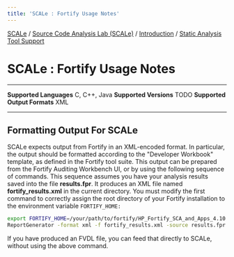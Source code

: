 ```yaml
---
title: 'SCALe : Fortify Usage Notes'
---
```

 [SCALe](index.md) / [Source Code Analysis Lab (SCALe)](Welcome.md) / [Introduction](Introduction.md) / [Static Analysis Tool Support](Static-Analysis-Tool-Support.md)
<!-- <legal> -->
<!-- SCALe version r.6.7.0.0.A -->
<!--  -->
<!-- Copyright 2021 Carnegie Mellon University. -->
<!--  -->
<!-- NO WARRANTY. THIS CARNEGIE MELLON UNIVERSITY AND SOFTWARE ENGINEERING -->
<!-- INSTITUTE MATERIAL IS FURNISHED ON AN "AS-IS" BASIS. CARNEGIE MELLON -->
<!-- UNIVERSITY MAKES NO WARRANTIES OF ANY KIND, EITHER EXPRESSED OR -->
<!-- IMPLIED, AS TO ANY MATTER INCLUDING, BUT NOT LIMITED TO, WARRANTY OF -->
<!-- FITNESS FOR PURPOSE OR MERCHANTABILITY, EXCLUSIVITY, OR RESULTS -->
<!-- OBTAINED FROM USE OF THE MATERIAL. CARNEGIE MELLON UNIVERSITY DOES NOT -->
<!-- MAKE ANY WARRANTY OF ANY KIND WITH RESPECT TO FREEDOM FROM PATENT, -->
<!-- TRADEMARK, OR COPYRIGHT INFRINGEMENT. -->
<!--  -->
<!-- Released under a MIT (SEI)-style license, please see COPYRIGHT file or -->
<!-- contact permission@sei.cmu.edu for full terms. -->
<!--  -->
<!-- [DISTRIBUTION STATEMENT A] This material has been approved for public -->
<!-- release and unlimited distribution.  Please see Copyright notice for -->
<!-- non-US Government use and distribution. -->
<!--  -->
<!-- DM19-1274 -->
<!-- </legal> -->

SCALe : Fortify Usage Notes
============================

  ------------------------------ --------------
  **Supported Languages**        C, C++, Java
  **Supported Versions**         TODO
  **Supported Output Formats**   XML
  ------------------------------ --------------

Formatting Output For SCALe
---------------------------

SCALe expects output from Fortify in an XML-encoded format. In
particular, the output should be formatted according to the "Developer
Workbook" template, as defined in the Fortify tool suite. This output
can be prepared from the Fortify Auditing Workbench UI, or by using the
following sequence of commands. This sequence assumes you have your
analysis results saved into the file **results.fpr**. It produces an XML
file named **fortify\_results.xml** in the current directory. You must
modify the first command to correctly assign the root directory of your
Fortify installation to the environment variable `FORTIFY_HOME:`

```sh
export FORTIFY_HOME=/your/path/to/fortify/HP_Fortify_SCA_and_Apps_4.10
ReportGenerator -format xml -f fortify_results.xml -source results.fpr -template $FORTIFY_HOME/Core/config/reports/DeveloperWorkbook.xml
```

If you have produced an FVDL file, you can feed that directly to
SCALe, without using the above command.
